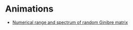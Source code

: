 # Animations

  - [Numerical range and spectrum of random Ginibre
    matrix](/numerical-range/animations/ginibre)
